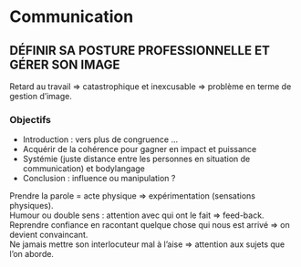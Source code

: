 # Communication

## DÉFINIR SA POSTURE PROFESSIONNELLE ET GÉRER SON IMAGE

Retard au travail => catastrophique et inexcusable => problème en terme de gestion d’image.  

### Objectifs

- Introduction : vers plus de congruence ...
- Acquérir de la cohérence pour gagner en impact et puissance
- Systémie (juste distance entre les personnes en situation de communication) et bodylangage
- Conclusion : influence ou manipulation ?

Prendre la parole = acte physique => expérimentation (sensations physiques).  
Humour ou double sens : attention avec qui ont le fait => feed-back.  
Reprendre confiance en racontant quelque chose qui nous est arrivé => on devient convaincant.  
Ne jamais mettre son interlocuteur mal à l’aise => attention aux sujets que l’on aborde.  
